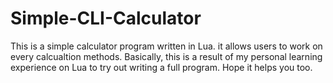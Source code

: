 # Simple-CLI-Calculator
This is a simple calculator program written in Lua. it allows users to work on every calcualtion methods.
Basically, this is a result of my personal learning experience on Lua to try out writing a full program.
Hope it helps you too.
